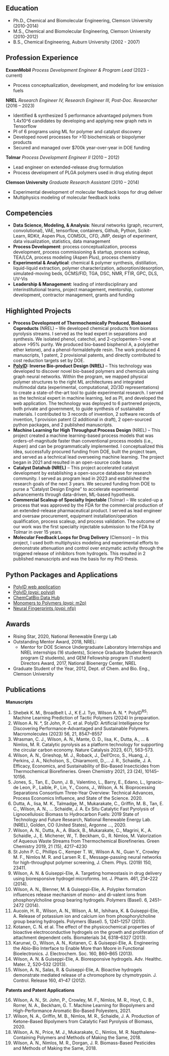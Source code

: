 
## Education
- Ph.D., Chemical and Biomolecular Engineering, Clemson University (2010-2014)
- M.S., Chemical and Biomolecular Engineering, Clemson University (2010-2012)
- B.S., Chemical Engineering, Auburn University (2002 - 2007)

## Profession Experience
**ExxonMobil**
*Process Development Engineer & Program Lead* (2023 - current)
- Process conceptualization, development, and modeling for low emission fuels

**NREL**
*Research Engineer IV, Research Engineer III, Post-Doc. Researcher* (2016 – 2023)
- Identified & synthesized 5 performance advantaged polymers from 1.4x10^6 candidates by developing and applying new graph nets in Tensorflow
- PI of 6 programs using ML for polymer and catalyst discovery
- Developed novel processes for >10 biochemicals or biopolymer products
- Secured and managed over $700k year-over-year in DOE funding 

**Tolmar**
*Process Development Engineer II* (2010 – 2012)
- Lead engineer on extended-release drug formulation
- Process development of PLGA polymers used in drug eluting depot 

**Clemson University**
*Graduate Research Assistant* (2010 – 2014)
- Experimental development of molecular feedback loops for drug deliver
- Multiphysics modeling of molecular feedback looks

## Competencies
- **Data Science, Modeling, & Analysis**: Neural networks (graph, recurrent, convolutional), VAE, tensorflow, containers, Github, Python, Scikit-Learn, RDKit, Aspen Plus, COMSOL, CFD, JMP, design of experiment, data visualization, statistics, data management
- **Process Development**: process conceptualization, process development, process commissioning & startup, process scaleup, TEA/LCA, process modeling (Aspen Plus), process chemistry
- **Experimental & Analytical**: chemical & polymer synthesis, distillation, liquid-liquid extraction, polymer characterization, adsorption/desorption, simulated-moving beds, GCMS/FID, TGA, DSC, NMR, FTIR, GPC, DLS, UV-Vis
- **Leadership & Management**: leading of interdisciplinary and interinstitutional teams, project management, mentorship, customer development, contractor management, grants and funding

## Highlighted Projects
- **Process Development of Thermochemically Produced, Biobased Coproducts** (NREL) – We developed chemical products from biomass pyrolysis streams. I served as the lead expert in separations and synthesis. We isolated phenol, catechol, and 2-cyclopenten-1-one at above >95% purity. We produced bio-based bisphenol A, a poly(ether ether ketone), and a phenol-formaldehyde resin. The work produced 4 manuscripts, 1 patent, 2 provisional patents, and directly contributed to cost reduction targets set by DOE.
- **[PolyID](https://polyid.nrel.go): Inverse Bio-product Design (NREL)** – This technology was developed to discover novel bio-based polymers and chemicals using graph neural networks. Within the program, we mapped physical polymer structures to the right ML architectures and integrated multimodal data (experimental, computational, 2D/3D representations) to create a state-of-the-art tool to guide experimental research. I served as the technical expert in machine learning, led as PI, and developed the web application. The technology was deployed to 6 partnered projects, both private and government, to guide synthesis of sustainable materials. I contributed to 3 records of invention, 2 software records of invention, 1 provision patent (2 additional in draft), 2 open-sourced python packages, and 2 published manuscripts.
- **Machine Learning for High Throughput Process Design** (NREL) – This project created a machine learning-based process models that was orders-of-magnitude faster than conventional process models (i.e., Aspen) and can be programmatically implemented. I conceptualized this idea, successfully procured funding from DOE, built the project team, and served as a technical lead overseeing machine learning. The project began in 2021 and resulted in an open-source code base.
- **Catalyst Datahub (NREL)** – This project accelerated catalyst development by establishing a open-source database for research community. I served as program lead in 2023 and established the research goals of the next 3 years. We secured funding from DOE to purse a “Catalyst Design Engine” to accelerate experimental advancements through data-driven, ML-based hypothesis.
- **Commercial Scaleup of Specialty Injectable** (Tolmar) – We scaled-up a process that was approved by the FDA for the commercial production of an extended-release pharmaceutical product. I served as lead engineer and oversaw procurement, equipment installation/operation qualification, process scaleup, and process validation. The outcome of our work was the first specialty injectable submission to the FDA by Tolmar in over 15 years. 
- **Molecular Feedback Loops for Drug Delivery** (Clemson) – In this project, I used both multiphysics modeling and experimental efforts to demonstrate attenuation and control over enzymatic activity through the triggered release of inhibitors from hydrogels. This resulted in 2 published manuscripts and was the basis for my PhD thesis.

## Python Packages and Applications

-	[PolyID web application](https://polyid.nrel.gov)
-	[PolyID (pypi: polyid)](https://pypi.org/project/polyid)
-	[ChemCatBio Data Hub](https://datahub.chemcatbio.org/) 
-	[Monomers to Polymers (pypi: m2p)](https://pypi.org/project/m2p)
-	[Neural Fingerprints (pypi: nfp)](https://pypi.org/project/nfp)

## Awards
- Rising Star, 2020, National Renewable Energy Lab
- Outstanding Mentor Award, 2018, NREL:
    - Mentor for DOE Science Undergraduate Laboratory Internships and NREL internships (16 students), Science Graduate Student Research program (2 students), and GEM Fellowship program (1 student)
Directors Award, 2017, National Bioenergy Center, NREL
- Graduate Student of the Year, 2012, Dept. of Chem. and Bio. Eng., Clemson University

## Publications
**Manuscripts**
1.	Shebek K. M., Broadbelt L J., K E.J. Tyo, Wilson A. N. *. PolyID<sup>RS</sup>: Machine Learning Prediction of Tactic Polymers (2024) In preparation.
2.	Wilson A. N. *, St John, P. C. et al. PolyID: Artificial Intelligence for Discovering Performance-Advantaged and Sustainable Polymers. Macromolecules (2023) 56, 21, 8547–8557
3.	Wrasman, C. J., Wilson, A. N., Mante, O. D., Iisa, K., Dutta, A., ... & Nimlos, M. R. Catalytic pyrolysis as a platform technology for supporting the circular carbon economy. Nature Catalysis 2023, 6(7), 563-573.
4.	Wilson, A. N., Grieshop, M. J., Roback, J., Dell’Orco, S., Huang, J., Perkins, J. A., Nicholson, S., Chiaramonti, D.,… J. R., Schaidle, J. A. Efficacy, Economics, and Sustainability of Bio-Based Insecticides from Thermochemical Biorefineries. Green Chemistry 2021, 23 (24), 10145–10156. 
5.	Jones, S., Tan, E., Dunn, J. B., Valentino, L., Barry, E., Edano, L., Ignacio-de Leon, P., Laible, P., Lin, Y., Coons, J., Wilson, A. N. Bioprocessing Separations Consortium Three-Year Overview: Technical Advances, Process Economics Influence, and State of the Science. 2020.
6.	Dutta, A., Iisa, M. K., Talmadge, M., Mukarakate, C., Griffin, M. B., Tan, E. C., Wilson, A. N., ... Schaidle, J. A. Ex Situ Catalytic Fast Pyrolysis of Lignocellulosic Biomass to Hydrocarbon Fuels: 2019 State of Technology and Future Research, National Renewable Energy Lab.(NREL), Golden, CO (United States), Argonne …, 2020.
7.	Wilson, A. N., Dutta, A., A. Black, B., Mukarakate, C., Magrini, K., A. Schaidle, J., E. Michener, W., T. Beckham, G., R. Nimlos, M. Valorization of Aqueous Waste Streams from Thermochemical Biorefineries. Green Chemistry 2019, 21 (15), 4217–4230
8.	St John P. C., Phillips C., Kemper T. W., Wilson A. N., Guan Y., Crowley M. F., Nimlos M. R. and Larsen R. E., Message-passing neural networks for high-throughput polymer screening, J. Chem. Phys. (2019) 150, 23411.
9.	Wilson, A. N. & Guiseppi-Elie, A. Targeting homeostasis in drug delivery using bioresponsive hydrogel microforms. Int. J. Pharm. 461, 214–222 (2014).
10.	Wilson, A. N., Blenner, M. & Guiseppi-Elie, A. Polyplex formation influences release mechanism of mono- and di-valent ions from phosphorylcholine group bearing hydrogels. Polymers (Basel). 6, 2451–2472 (2014).
11.	Aucoin, H. R., Wilson, A. N., Wilson, A. M., Ishihara, K. & Guiseppi-Elie, A. Release of potassium ion and calcium ion from phosphorylcholine group bearing hydrogels. Polymers (Basel). 5, 1241–1257 (2013).
12.	Kotanen, C. N. et al. The effect of the physicochemical properties of bioactive electroconductive hydrogels on the growth and proliferation of attachment dependent cells. Biomaterials 34, 6318–6327 (2013).
13.	Karunwi, O., Wilson, A. N., Kotanen, C. & Guiseppi-Elie, A. Engineering the Abio-Bio Interface to Enable More than Moore in Functional Bioelectronics. J. Electrochem. Soc. 160, B60–B65 (2013).
14.	Wilson, A. N. & Guiseppi-Elie, A. Bioresponsive hydrogels. Adv. Healthc. Mater. 2, 520–532 (2013).
15.	Wilson, A. N., Salas, R. & Guiseppi-Elie, A. Bioactive hydrogels demonstrate mediated release of a chromophore by chymotrypsin. J. Control. Release 160, 41–47 (2012).

**Patents and Patent Applications**

16.	Wilson, A. N., St. John, P., Crowley, M. F., Nimlos, M. R., Hoyt, C. B., Rorrer, N. A., Beckham, G. T. Machine Learning for Biopolymers and High-Performance Aromatic Bio-Based Polyesters, 2021.
17.	Wilson, N. A., Griffin, M. B., Nimlos, M. R., Schaidle, J. A. Production of Ketone-Based Bipolymers from Catalytic Fast Pyrolysis of Biomass, 2020.
18.	Wilson, A. N., Price, M. J., Mukarakate, C., Nimlos, M. R. Napthalene-Containing Polymers and Methods of Making the Same, 2018.
19.	Wilson, A. N., Nimlos, M. R., Dorgan, J. R. Biomass-Based Pesticides and Methods of Making the Same, 2018.

